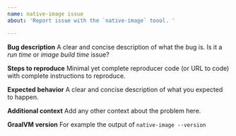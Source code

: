 ```yaml
---
name: native-image issue
about: 'Report issue with the `native-image` toool. '

---
```


**Bug description**
A clear and concise description of what the bug is. Is it a *run time* or *image build time* issue?

**Steps to reproduce**
Minimal yet complete reproducer code (or URL to code) with complete instructions to reproduce.

**Expected behavior**
A clear and concise description of what you expected to happen.

**Additional context**
Add any other context about the problem here.

**GraalVM version**
For example the output of `native-image --version`
